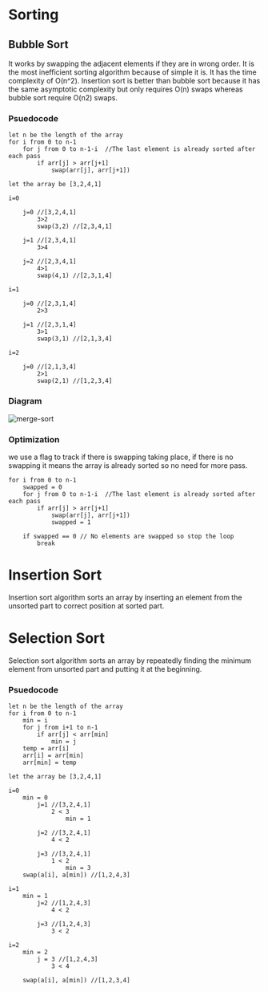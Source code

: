 # Sorting

## Bubble Sort

It works by swapping the adjacent elements if they are in wrong order. It is the most inefficient sorting algorithm because of simple it is. It has the time complexity of O(n^2). Insertion sort is better than bubble sort because it has the same asymptotic complexity but only requires O(n) swaps whereas bubble sort require O(n2) swaps.

### Psuedocode

```
let n be the length of the array
for i from 0 to n-1
	for j from 0 to n-1-i  //The last element is already sorted after each pass
		if arr[j] > arr[j+1]
			swap(arr[j], arr[j+1])

let the array be [3,2,4,1]

i=0

	j=0 //[3,2,4,1]
		3>2
		swap(3,2) //[2,3,4,1]

	j=1 //[2,3,4,1]
		3>4
	
	j=2 //[2,3,4,1]
		4>1
		swap(4,1) //[2,3,1,4]

i=1

	j=0 //[2,3,1,4]
		2>3

	j=1 //[2,3,1,4]
		3>1	
		swap(3,1) //[2,1,3,4]

i=2

	j=0 //[2,1,3,4]
		2>1
		swap(2,1) //[1,2,3,4]
```

### Diagram

![merge-sort](http://miftyisbored.com/wp-content/uploads/2015/01/bubble-sort-demo.jpg)

### Optimization

we use a flag to track if there is swapping taking place, if there is no swapping it means the array is already sorted so no need for more pass.

```
for i from 0 to n-1
	swapped = 0
	for j from 0 to n-1-i  //The last element is already sorted after each pass
		if arr[j] > arr[j+1]
			swap(arr[j], arr[j+1])
			swapped = 1
	
	if swapped == 0 // No elements are swapped so stop the loop
		break

```

# Insertion Sort

Insertion sort algorithm sorts an array by inserting an element from the unsorted part to correct position at sorted part.




# Selection Sort

Selection sort algorithm sorts an array by repeatedly finding the minimum element from unsorted part and putting it at the beginning. 

### Psuedocode

```
let n be the length of the array
for i from 0 to n-1
	min = i
	for j from i+1 to n-1 
		if arr[j] < arr[min]
			min = j
	temp = arr[i]
	arr[i] = arr[min]
	arr[min] = temp
```

```
let the array be [3,2,4,1]

i=0
	min = 0
		j=1 //[3,2,4,1]
			2 < 3
				min = 1

		j=2	//[3,2,4,1]
			4 < 2
			
		j=3 //[3,2,4,1]
			1 < 2
				min = 3
	swap(a[i], a[min]) //[1,2,4,3]

i=1
	min = 1
		j=2 //[1,2,4,3]
			4 < 2

		j=3 //[1,2,4,3]
			3 < 2

i=2
	min = 2
		j = 3 //[1,2,4,3]
			3 < 4 
				
	swap(a[i], a[min]) //[1,2,3,4]

```
